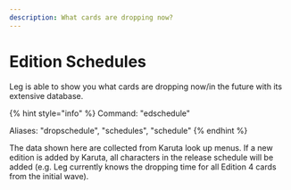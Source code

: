 ```yaml
---
description: What cards are dropping now?
---
```


# Edition Schedules

Leg is able to show you what cards are dropping now/in the future with its extensive database.

{% hint style="info" %}
Command: "edschedule"

Aliases: "dropschedule", "schedules", "schedule"
{% endhint %}

The data shown here are collected from Karuta look up menus. If a new edition is added by Karuta, all characters in the release schedule will be added (e.g. Leg currently knows the dropping time for all Edition 4 cards from the initial wave).&#x20;
